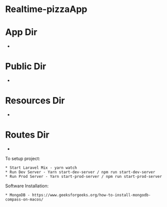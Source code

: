 # Realtime-pizzaApp

# App Dir
- 

# Public Dir
- 

# Resources Dir
- 
 
# Routes Dir
- 

To setup project:

    * Start Laravel Mix - yarn watch
    * Run Dev Server - Yarn start-dev-server / npm run start-dev-server
    * Run Prod Server - Yarn start-prod-server / npm run start-prod-server

Software Installation: 

    * MongoDB - https://www.geeksforgeeks.org/how-to-install-mongodb-compass-on-macos/
